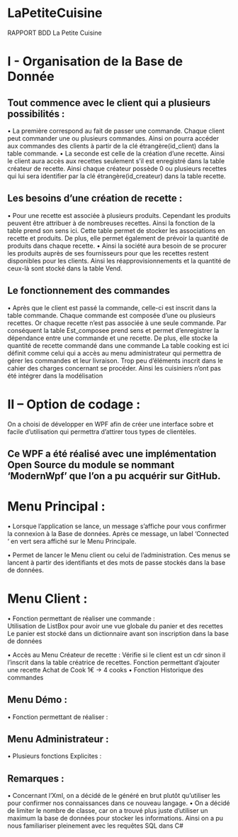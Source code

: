 # LaPetiteCuisine
RAPPORT BDD La Petite Cuisine
# I - Organisation de la Base de Donnée

##	Tout commence avec le client qui a plusieurs possibilités : 
•	La première correspond au fait de passer une commande. Chaque client peut commander une ou plusieurs commandes. Ainsi on pourra accéder aux commandes des clients à partir de la clé étrangère(id_client) dans la table commande.
•	La seconde est celle de la création d’une recette. Ainsi le client aura accès aux recettes seulement s’il est enregistré dans la table créateur de recette. Ainsi chaque créateur possède 0 ou plusieurs recettes qui lui sera identifier par la clé étrangère(id_createur) dans la table recette.
## Les besoins d’une création de recette : 
•	Pour une recette est associée à plusieurs produits. Cependant les produits peuvent être attribuer à de nombreuses recettes. Ainsi la fonction de la table prend son sens ici. Cette table permet de stocker les associations en recette et produits. De plus, elle permet également de prévoir la quantité de produits dans chaque recette.
•	Ainsi la société aura besoin de se procurer les produits auprès de ses fournisseurs pour que les recettes restent disponibles pour les clients. Ainsi les réapprovisionnements et la quantité de ceux-là sont stocké dans la table Vend.
## Le fonctionnement des commandes
•	Après que le client est passé la commande, celle-ci est inscrit dans la table commande. Chaque commande est composée d’une ou plusieurs recettes. Or chaque recette n’est pas associée à une seule commande. Par conséquent la table Est_composee prend sens et permet d’enregistrer la dépendance entre une commande et une recette. De plus, elle stocke la quantité de recette commandé dans une commande
La table cooking est ici définit comme celui qui a accès au menu administrateur qui permettra de gérer les commandes et leur livraison. Trop peu d’éléments inscrit dans le cahier des charges concernant se procéder. Ainsi les cuisiniers n’ont pas été intégrer dans la modélisation  
 # II – Option de codage :
On a choisi de développer en WPF afin de créer une interface sobre et facile d’utilisation qui permettra d’attirer tous types de clientèles. 
##	Ce WPF a été réalisé avec une implémentation Open Source du module se nommant ‘ModernWpf’ que l’on a pu acquérir sur GitHub.

#	Menu Principal :

•	Lorsque l’application se lance, un message s’affiche pour vous confirmer la connexion à la Base de données. Après ce message, un label ‘Connected ‘ en vert sera affiché sur le Menu Principale. 

•	Permet de lancer le Menu client ou celui de l’administration. Ces menus se lancent à partir des identifiants et des mots de passe stockés dans la base de données.

# Menu Client : 
•	Fonction permettant de réaliser une commande :	
  Utilisation de ListBox pour avoir une vue globale du panier et des recettes
	Le panier est stocké dans un dictionnaire avant son inscription dans la base de données




•	Accès au Menu Créateur de recette :
  Vérifie si le client est un cdr sinon il l’inscrit dans la table créatrice de recettes.
  Fonction permettant d’ajouter une recette
  Achat de Cook 1€ -> 4 cooks
•	Fonction Historique des commandes


 ## Menu Démo : 
•	Fonction permettant de réaliser : 


 ## Menu Administrateur : 
•	Plusieurs fonctions Explicites :				







##	Remarques : 
•	Concernant l’Xml, on a décidé de le généré en brut plutôt qu’utiliser les pour confirmer nos connaissances dans ce nouveau langage.
•	On a décidé de limiter le nombre de classe, car on a trouvé plus juste d’utiliser un maximum la base de données pour stocker les informations. Ainsi on a pu nous 		familiariser pleinement avec les requêtes SQL dans C#
